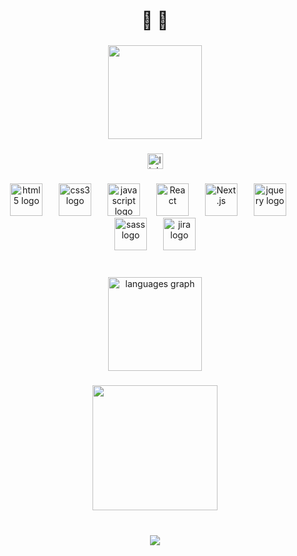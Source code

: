 <h1 align="center">🚀  🌃</h1>

###

<div align="center">
  <img height="150" src="https://media2.giphy.com/media/v1.Y2lkPTc5MGI3NjExOTZ0czc0ZDFmY2didHowNzkzczE2aWY2YmlqcnlqcmhiYWoyMWZ1dSZlcD12MV9pbnRlcm5hbF9naWZfYnlfaWQmY3Q9Zw/798oH0WDEQnicM4857/giphy.gif"  />
</div>

###

<div align="center">
  <a href="https://www.linkedin.com/in/kubilay-kaan-k-123221190/" target="_blank">
    <img src="https://img.shields.io/static/v1?message=LinkedIn&logo=linkedin&label=&color=0077B5&logoColor=white&labelColor=&style=for-the-badge" height="25" alt="linkedin logo"  />
  </a>
</div>

###

<div align="center">
  <img src="https://cdn.jsdelivr.net/gh/devicons/devicon/icons/html5/html5-original.svg" height="52" alt="html5 logo"  />
  <img width="18" />
  <img src="https://cdn.jsdelivr.net/gh/devicons/devicon/icons/css3/css3-original.svg" height="52" alt="css3 logo"  />
  <img width="18" />
  <img src="https://cdn.jsdelivr.net/gh/devicons/devicon/icons/javascript/javascript-original.svg" height="52" alt="javascript logo"  />
  <img width="18" />
  <img src="https://cdn.jsdelivr.net/gh/devicons/devicon/icons/react/react-original.svg" alt="React" height="52" />
  <img width="18" />
  <img src="https://cdn.jsdelivr.net/gh/devicons/devicon/icons/nextjs/nextjs-original.svg" alt="Next.js" height="52" />
  <img width="18" />
  <img src="https://cdn.jsdelivr.net/gh/devicons/devicon/icons/jquery/jquery-original.svg" height="52" alt="jquery logo"  />
  <img width="18" />
  <img src="https://cdn.jsdelivr.net/gh/devicons/devicon/icons/sass/sass-original.svg" height="52" alt="sass logo"  />
  <img width="18" />
  <img src="https://cdn.jsdelivr.net/gh/devicons/devicon/icons/jira/jira-original.svg" height="52" alt="jira logo"  />
</div>

###

<br clear="both">

<div align="center">
  <img src="https://github-readme-stats.vercel.app/api/top-langs?username=KubilayKilic&locale=en&hide_title=false&layout=compact&card_width=320&langs_count=5&theme=radical&hide_border=false&order=2" height="150" alt="languages graph"  />
</div>

###


<div align="center">
  <img height="200" src="https://media0.giphy.com/media/v1.Y2lkPTc5MGI3NjExbGRnd2U5NGJmZzk4d25zMHd0ZTN0YWZscDZzOHY4aGRtN3NreGhlaCZlcD12MV9pbnRlcm5hbF9naWZfYnlfaWQmY3Q9Zw/Q7pmmDVQ6AixW/giphy.gif"  />
</div>

###

<br clear="both">

<div align="center">
  <img src="https://profile-counter.glitch.me/KubilayKilic/count.svg?"  />
</div>

###
